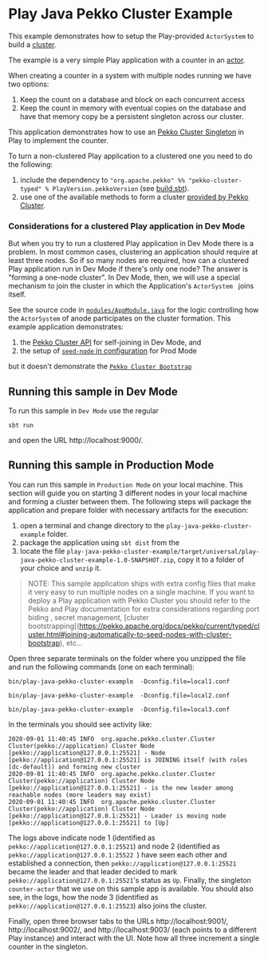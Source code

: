 # Play Java Pekko Cluster Example

This example demonstrates how to setup the Play-provided `ActorSystem` to build a [cluster](https://pekko.apache.org/docs/pekko/current/typed/cluster.html).

The example is a very simple Play application with a counter in an [actor](app/services/CounterActor.java).

When creating a counter in a system with multiple nodes running we have two options:

1. Keep the count on a database and block on each concurrent access
2. Keep the count in memory with eventual copies on the database and have that memory copy be a persistent singleton across our cluster.

This application demonstrates how to use an [Pekko Cluster Singleton](https://pekko.apache.org/docs/pekko/current/typed/cluster-singleton.html#example) in
 Play to implement the counter.
 
To turn a non-clustered Play application to a clustered one you need to do the following:

1. include the dependency to `"org.apache.pekko" %% "pekko-cluster-typed" % PlayVersion.pekkoVersion` (see [build.sbt](build.sbt)).
2. use one of the available methods to form a cluster [provided by Pekko Cluster](https://pekko.apache.org/docs/pekko/current/typed/cluster.html#joining).

### Considerations for a clustered Play application in Dev Mode

But when you try to run a clustered Play application in Dev Mode there is a problem. In most common cases, clustering an application should require
 at least three nodes. So if so many nodes are required, how can a clustered Play application run in Dev Mode if there's only one node? The answer
  is "forming a one-node cluster". In Dev Mode, then, we will use a special mechanism to join the cluster in which the Application's `ActorSystem
  ` joins itself.
  
See the source code in [`modules/AppModule.java`](modules/AppModule.java) for the logic controlling how the `ActorSystem` of anode participates on
 the cluster formation. This example application demonstrates:
 
1. the [Pekko Cluster API](https://pekko.apache.org/docs/pekko/current/typed/cluster.html#joining-programmatically-to-seed-nodes) for self-joining in Dev Mode, and 
2. the setup of [`seed-node` in configuration](https://pekko.apache.org/docs/pekko/current/typed/cluster.html#joining-configured-seed-nodes) for Prod Mode
 
but it doesn't demonstrate the [`Pekko Cluster Bootstrap`](https://pekko.apache.org/docs/pekko/current/typed/cluster.html#joining-automatically-to-seed-nodes-with-cluster-bootstrap)

## Running this sample in Dev Mode

To run this sample in `Dev Mode` use the regular 

`sbt run` 

and open the URL http://localhost:9000/.

## Running this sample in Production Mode

You can run this sample in `Production Mode` on your local machine. This section will guide you on starting 3 different nodes in your local machine
 and forming a cluster between them. The following steps will package the application and prepare folder with necessary artifacts for the execution: 
 
1. open a terminal and change directory to the `play-java-pekko-cluster-example` folder.
2. package the application using `sbt dist` from the 
3. locate the file `play-java-pekko-cluster-example/target/universal/play-java-pekko-cluster-example-1.0-SNAPSHOT.zip`, copy it to a folder of your
 choice and `unzip` it.

> NOTE: This sample application ships with extra config files that make it very easy to run multiple nodes on a single machine. If you want to
> deploy a Play application with Pekko Cluster you should refer to the Pekko and Play documentation for extra considerations regarding port biding
>, secret management, [cluster bootstrapping[(https://pekko.apache.org/docs/pekko/current/typed/cluster.html#joining-automatically-to-seed-nodes-with-cluster-bootstrap), etc...


Open three separate terminals on the folder where you unzipped the file and run the following commands (one on each terminal):
 
`bin/play-java-pekko-cluster-example  -Dconfig.file=local1.conf`

`bin/play-java-pekko-cluster-example  -Dconfig.file=local2.conf`

`bin/play-java-pekko-cluster-example  -Dconfig.file=local3.conf`

In the terminals you should see activity like:


```
2020-09-01 11:40:45 INFO  org.apache.pekko.cluster.Cluster Cluster(pekko://application) Cluster Node [pekko://application@127.0.0.1:25521] - Node [pekko://application@127.0.0.1:25521] is JOINING itself (with roles [dc-default]) and forming new cluster
2020-09-01 11:40:45 INFO  org.apache.pekko.cluster.Cluster Cluster(pekko://application) Cluster Node [pekko://application@127.0.0.1:25521] - is the new leader among reachable nodes (more leaders may exist)
2020-09-01 11:40:45 INFO  org.apache.pekko.cluster.Cluster Cluster(pekko://application) Cluster Node [pekko://application@127.0.0.1:25521] - Leader is moving node [pekko://application@127.0.0.1:25521] to [Up]
```

The logs above indicate node 1 (identified as `pekko://application@127.0.0.1:25521`) and node 2 (identified as `pekko://application@127.0.0.1:25522
`) have seen each other and established a connection, then `pekko://application@127.0.0.1:25521` became the leader and that leader decided to mark
 `pekko://application@127.0.0.1:25521`'s status as `Up`. Finally, the singleton `counter-actor` that we use on this sample app is available. You
  should also see, in the logs, how the node 3 (identified as `pekko://application@127.0.0.1:25523`) also joins the cluster.

Finally, open three browser tabs to the URLs http://localhost:9001/, http://localhost:9002/, and http://localhost:9003/ (each points to a different
 Play instance) and interact with the UI. Note how all three increment a single counter in the singleton.


